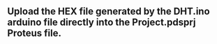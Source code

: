
## Upload the HEX file generated by the DHT.ino arduino file directly into the Project.pdsprj Proteus file.
